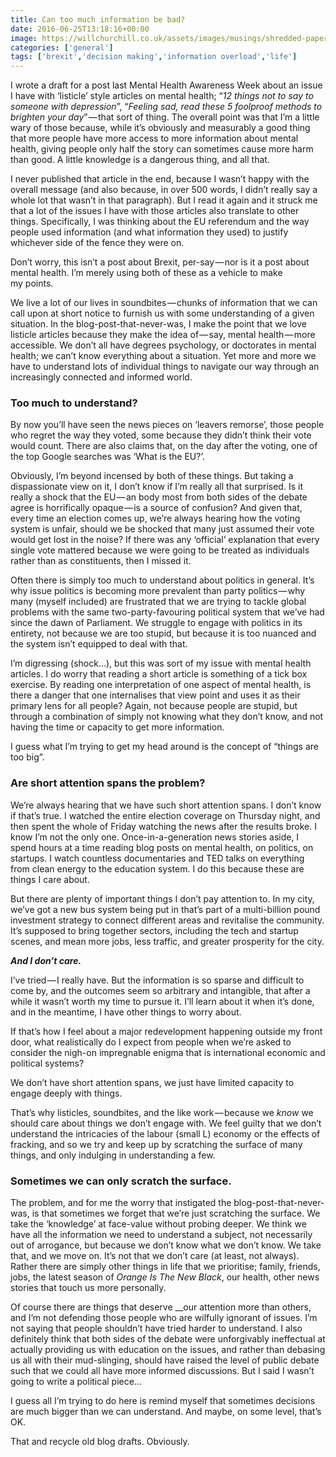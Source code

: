 ```yaml
---
title: Can too much information be bad?
date: 2016-06-25T13:18:16+00:00
image: https://willchurchill.co.uk/assets/images/musings/shredded-paper.jpg
categories: ['general']
tags: ['brexit','decision making','information overload','life']
---
```

I wrote a draft for a post last Mental Health Awareness Week about an issue I have with ‘listicle’ style articles on mental health; “_12 things not to say to someone with depression_”, “_Feeling sad, read these 5 foolproof methods to brighten your day_” — that sort of thing. The overall point was that I’m a little wary of those because, while it’s obviously and measurably a good thing that more people have more access to more information about mental health, giving people only half the story can sometimes cause more harm than good. A little knowledge is a dangerous thing, and all that.

I never published that article in the end, because I wasn’t happy with the overall message (and also because, in over 500 words, I didn’t really say a whole lot that wasn’t in that paragraph). But I read it again and it struck me that a lot of the issues I have with those articles also translate to other things. Specifically, I was thinking about the EU referendum and the way people used information (and what information they used) to justify whichever side of the fence they were on.

<pullquote>Don’t worry, this isn’t a post about Brexit, per-say — nor is it a post about mental health. I’m merely using both of these as a vehicle to make my points.</pullquote>

We live a lot of our lives in soundbites — chunks of information that we can call upon at short notice to furnish us with some understanding of a given situation. In the blog-post-that-never-was, I make the point that we love listicle articles because they make the idea of — say, mental health — more accessible. We don’t all have degrees psychology, or doctorates in mental health; we can’t know everything about a situation. Yet more and more we have to understand lots of individual things to navigate our way through an increasingly connected and informed world.

### Too much to understand?

By now you’ll have seen the news pieces on ‘leavers remorse’, those people who regret the way they voted, some because they didn’t think their vote would count. There are also claims that, on the day after the voting, one of the top Google searches was ‘What is the EU?’.

Obviously, I’m beyond incensed by both of these things. But taking a dispassionate view on it, I don’t know if I’m really all that surprised. Is it really a shock that the EU — an body most from both sides of the debate agree is horrifically opaque — is a source of confusion? And given that, every time an election comes up, we’re always hearing how the voting system is unfair, should we be shocked that many just assumed their vote would get lost in the noise? If there was any ‘official’ explanation that every single vote mattered because we were going to be treated as individuals rather than as constituents, then I missed it.

Often there is simply too much to understand about politics in general. It’s why issue politics is becoming more prevalent than party politics — why many (myself included) are frustrated that we are trying to tackle global problems with the same two-party-favouring political system that we’ve had since the dawn of Parliament. We struggle to engage with politics in its entirety, not because we are too stupid, but because it is too nuanced and the system isn’t equipped to deal with that.

I’m digressing (shock…), but this was sort of my issue with mental health articles. I do worry that reading a short article is something of a tick box exercise. By reading one interpretation of one aspect of mental health, is there a danger that one internalises that view point and uses it as their primary lens for all people? Again, not because people are stupid, but through a combination of simply not knowing what they don’t know, and not having the time or capacity to get more information.

I guess what I’m trying to get my head around is the concept of “things are too big”.

### Are short attention spans the problem?

We’re always hearing that we have such short attention spans. I don’t know if that’s true. I watched the entire election coverage on Thursday night, and then spent the whole of Friday watching the news after the results broke. I know I’m not the only one. Once-in-a-generation news stories aside, I spend hours at a time reading blog posts on mental health, on politics, on startups. I watch countless documentaries and TED talks on everything from clean energy to the education system. I do this because these are things I care about.

But there are plenty of important things I don’t pay attention to. In my city, we’ve got a new bus system being put in that’s part of a multi-billion pound investment strategy to connect different areas and revitalise the community. It’s supposed to bring together sectors, including the tech and startup scenes, and mean more jobs, less traffic, and greater prosperity for the city.

**_And I don’t care._**

I’ve tried — I really have. But the information is so sparse and difficult to come by, and the outcomes seem so arbitrary and intangible, that after a while it wasn’t worth my time to pursue it. I’ll learn about it when it’s done, and in the meantime, I have other things to worry about.

If that’s how I feel about a major redevelopment happening outside my front door, what realistically do I expect from people when we’re asked to consider the nigh-on impregnable enigma that is international economic and political systems?

<pullquote>We don’t have short attention spans, we just have limited capacity to engage deeply with things.</pullquote>

That’s why listicles, soundbites, and the like work — because we _know_ we should care about things we don’t engage with. We feel guilty that we don’t understand the intricacies of the labour (small L) economy or the effects of fracking, and so we try and keep up by scratching the surface of many things, and only indulging in understanding a few.

### Sometimes we can only scratch the surface.

The problem, and for me the worry that instigated the blog-post-that-never-was, is that sometimes we forget that we’re just scratching the surface. We take the ‘knowledge’ at face-value without probing deeper. We think we have all the information we need to understand a subject, not necessarily out of arrogance, but because we don’t know what we don’t know. We take that, and we move on. It’s not that we don’t care (at least, not always). Rather there are simply other things in life that we prioritise; family, friends, jobs, the latest season of _Orange Is The New Black_, our health, other news stories that touch us more personally.

Of course there are things that deserve __our attention more than others, and I’m not defending those people who are wilfully ignorant of issues. I’m not saying that people shouldn’t have tried harder to understand. I also definitely think that both sides of the debate were unforgivably ineffectual at actually providing us with education on the issues, and rather than debasing us all with their mud-slinging, should have raised the level of public debate such that we could all have more informed discussions. But I said I wasn’t going to write a political piece…

I guess all I’m trying to do here is remind myself that sometimes decisions are much bigger than we can understand. And maybe, on some level, that’s OK.

That and recycle old blog drafts. Obviously.